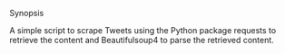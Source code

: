Synopsis

A simple script to scrape Tweets using the Python package requests to retrieve the content and Beautifulsoup4 to parse the retrieved content.
